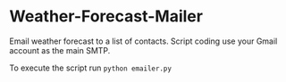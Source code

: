 # Weather-Forecast-Mailer
Email weather forecast to a list of contacts.  Script coding use your Gmail account as the main SMTP.

To execute the script run `python emailer.py`
